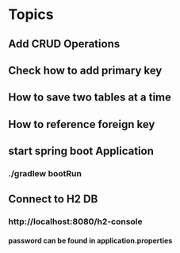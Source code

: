 # Topics
## Add CRUD Operations
## Check how to add primary key
## How to save two tables at a time
## How to reference foreign key


## start spring boot Application
###    ./gradlew bootRun
## Connect to H2 DB
### http://localhost:8080/h2-console
#### password can be found in application.properties
